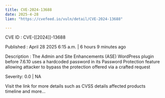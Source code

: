 ```yaml
---
title: CVE-2024-13688
date: 2025-4-28
lien: "https://cvefeed.io/vuln/detail/CVE-2024-13688"

---
```


CVE ID : CVE-[[2024]]-13688

Published :  April 28
2025
6:15 a.m. | 6 hours
9 minutes ago

Description : The Admin and Site Enhancements (ASE) WordPress plugin before 7.6.10 uses a hardcoded password in its Password Protection feature
allowing attacker to bypass the protection offered via a crafted request

Severity: 0.0 | NA

Visit the link for more details
such as CVSS details
affected products
timeline
and more...
